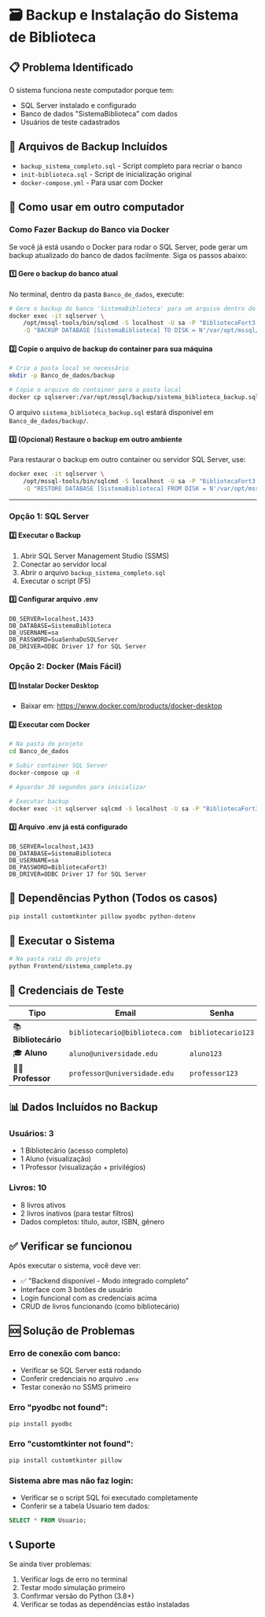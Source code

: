 # 🗃️ Backup e Instalação do Sistema de Biblioteca

## 📋 **Problema Identificado**
O sistema funciona neste computador porque tem:
- SQL Server instalado e configurado
- Banco de dados "SistemaBiblioteca" com dados
- Usuários de teste cadastrados

## 💾 **Arquivos de Backup Incluídos**
- `backup_sistema_completo.sql` - Script completo para recriar o banco
- `init-biblioteca.sql` - Script de inicialização original
- `docker-compose.yml` - Para usar com Docker

## 🚀 **Como usar em outro computador**

### **Como Fazer Backup do Banco via Docker**

Se você já está usando o Docker para rodar o SQL Server, pode gerar um backup atualizado do banco de dados facilmente. Siga os passos abaixo:

#### 1️⃣ Gere o backup do banco atual

No terminal, dentro da pasta `Banco_de_dados`, execute:

```bash
# Gere o backup do banco 'SistemaBiblioteca' para um arquivo dentro do container
docker exec -it sqlserver \
	/opt/mssql-tools/bin/sqlcmd -S localhost -U sa -P "BibliotecaFort3!" \
	-Q "BACKUP DATABASE [SistemaBiblioteca] TO DISK = N'/var/opt/mssql/backup/sistema_biblioteca_backup.sql' WITH INIT"
```

#### 2️⃣ Copie o arquivo de backup do container para sua máquina

```bash
# Crie a pasta local se necessário
mkdir -p Banco_de_dados/backup

# Copie o arquivo do container para a pasta local
docker cp sqlserver:/var/opt/mssql/backup/sistema_biblioteca_backup.sql Banco_de_dados/backup/
```

O arquivo `sistema_biblioteca_backup.sql` estará disponível em `Banco_de_dados/backup/`.

#### 3️⃣ (Opcional) Restaure o backup em outro ambiente

Para restaurar o backup em outro container ou servidor SQL Server, use:

```bash
docker exec -it sqlserver \
	/opt/mssql-tools/bin/sqlcmd -S localhost -U sa -P "BibliotecaFort3!" \
	-Q "RESTORE DATABASE [SistemaBiblioteca] FROM DISK = N'/var/opt/mssql/backup/sistema_biblioteca_backup.sql' WITH REPLACE"
```

---

### **Opção 1: SQL Server**

#### 2️⃣ **Executar o Backup**
1. Abrir SQL Server Management Studio (SSMS)
2. Conectar ao servidor local
3. Abrir o arquivo `backup_sistema_completo.sql`
4. Executar o script (F5)

#### 3️⃣ **Configurar arquivo .env**
```env
DB_SERVER=localhost,1433
DB_DATABASE=SistemaBiblioteca
DB_USERNAME=sa
DB_PASSWORD=SuaSenhaDoSQLServer
DB_DRIVER=ODBC Driver 17 for SQL Server
```

### **Opção 2: Docker (Mais Fácil)**

#### 1️⃣ **Instalar Docker Desktop**
- Baixar em: https://www.docker.com/products/docker-desktop

#### 2️⃣ **Executar com Docker**
```bash
# Na pasta do projeto
cd Banco_de_dados

# Subir container SQL Server
docker-compose up -d

# Aguardar 30 segundos para inicializar

# Executar backup
docker exec -it sqlserver sqlcmd -S localhost -U sa -P "BibliotecaFort3!" -i /backup/backup_sistema_completo.sql
```

#### 3️⃣ **Arquivo .env já está configurado**
```env
DB_SERVER=localhost,1433
DB_DATABASE=SistemaBiblioteca
DB_USERNAME=sa
DB_PASSWORD=BibliotecaFort3!
DB_DRIVER=ODBC Driver 17 for SQL Server
```
## 🔧 **Dependências Python (Todos os casos)**

```bash
pip install customtkinter pillow pyodbc python-dotenv
```

## 🎯 **Executar o Sistema**

```bash
# Na pasta raiz do projeto
python Frontend/sistema_completo.py
```

## 🔐 **Credenciais de Teste**

| Tipo | Email | Senha |
|------|-------|-------|
| 📚 **Bibliotecário** | `bibliotecario@biblioteca.com` | `bibliotecario123` |
| 🎓 **Aluno** | `aluno@universidade.edu` | `aluno123` |
| 👨‍🏫 **Professor** | `professor@universidade.edu` | `professor123` |

## 📊 **Dados Incluídos no Backup**

### **Usuários:** 3
- 1 Bibliotecário (acesso completo)
- 1 Aluno (visualização)
- 1 Professor (visualização + privilégios)

### **Livros:** 10
- 8 livros ativos
- 2 livros inativos (para testar filtros)
- Dados completos: título, autor, ISBN, gênero

## ✅ **Verificar se funcionou**

Após executar o sistema, você deve ver:
- ✅ "Backend disponível - Modo integrado completo"
- Interface com 3 botões de usuário
- Login funcional com as credenciais acima
- CRUD de livros funcionando (como bibliotecário)

## 🆘 **Solução de Problemas**

### **Erro de conexão com banco:**
- Verificar se SQL Server está rodando
- Conferir credenciais no arquivo `.env`
- Testar conexão no SSMS primeiro

### **Erro "pyodbc not found":**
```bash
pip install pyodbc
```

### **Erro "customtkinter not found":**
```bash
pip install customtkinter pillow
```

### **Sistema abre mas não faz login:**
- Verificar se o script SQL foi executado completamente
- Conferir se a tabela Usuario tem dados:
```sql
SELECT * FROM Usuario;
```

## 📞 **Suporte**

Se ainda tiver problemas:
1. Verificar logs de erro no terminal
2. Testar modo simulação primeiro
3. Confirmar versão do Python (3.8+)
4. Verificar se todas as dependências estão instaladas